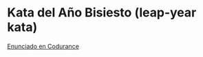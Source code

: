 # Kata del Año Bisiesto (leap-year kata)

[Enunciado en Codurance](https://katalyst.codurance.com/leap-year)
